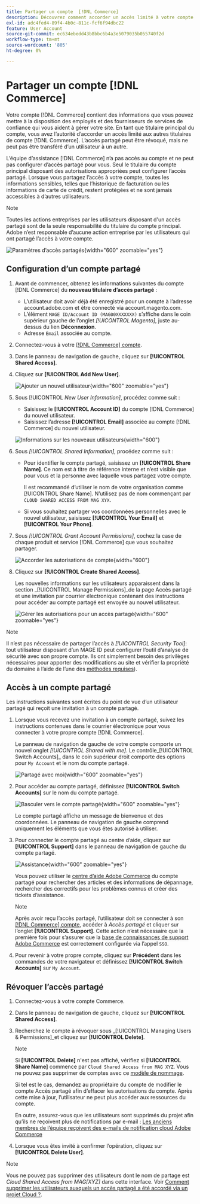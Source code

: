 ```yaml
---
title: Partager un compte  [!DNL Commerce]
description: Découvrez comment accorder un accès limité à votre compte  [!DNL Commerce] pour les autres titulaires de compte  [!DNL Commerce] .
exl-id: adc4fed4-89f4-4b0c-811c-fcf6f94dbc22
feature: User Account
source-git-commit: ec634ebedd43b8bbc6b4a3e5079035b055740f2d
workflow-type: tm+mt
source-wordcount: '805'
ht-degree: 0%

---
```


# Partager un compte [!DNL Commerce]

Votre compte [!DNL Commerce] contient des informations que vous pouvez mettre à la disposition des employés et des fournisseurs de services de confiance qui vous aident à gérer votre site. En tant que titulaire principal du compte, vous avez l’autorité d’accorder un accès limité aux autres titulaires de compte [!DNL Commerce]. L’accès partagé peut être révoqué, mais ne peut pas être transféré d’un utilisateur à un autre.

L’équipe d’assistance [!DNL Commerce] n’a pas accès au compte et ne peut pas configurer d’accès partagé pour vous. Seul le titulaire du compte principal disposant des autorisations appropriées peut configurer l’accès partagé. Lorsque vous partagez l’accès à votre compte, toutes les informations sensibles, telles que l’historique de facturation ou les informations de carte de crédit, restent protégées et ne sont jamais accessibles à d’autres utilisateurs.

>[!NOTE]
>
>Toutes les actions entreprises par les utilisateurs disposant d&#39;un accès partagé sont de la seule responsabilité du titulaire du compte principal. Adobe n’est responsable d’aucune action entreprise par les utilisateurs qui ont partagé l’accès à votre compte.

![ Paramètres d’accès partagés ](./assets/shared-access.png){width="600" zoomable="yes"}

## Configuration d’un compte partagé

1. Avant de commencer, obtenez les informations suivantes du compte [!DNL Commerce] du **nouveau titulaire d’accès partagé** :

   - L’utilisateur doit avoir déjà été enregistré pour un compte à l’adresse account.adobe.com et être connecté via account.magento.com.
   - L’élément `MAGE ID/Account ID (MAG00XXXXXXX)` s’affiche dans le coin supérieur gauche de l’onglet _[!UICONTROL Magento]_, juste au-dessus du lien **Déconnexion**.
   - Adresse `Email` associée au compte.

1. Connectez-vous à votre [[!DNL Commerce] compte](commerce-account-create.md).

1. Dans le panneau de navigation de gauche, cliquez sur **[!UICONTROL Shared Access]**.

1. Cliquez sur **[!UICONTROL Add New User]**.

   ![Ajouter un nouvel utilisateur](./assets/shared-access-add.png){width="600" zoomable="yes"}

1. Sous [!UICONTROL _New User Information]_, procédez comme suit :

   - Saisissez le **[!UICONTROL Account ID]** du compte [!DNL Commerce] du nouvel utilisateur.
   - Saisissez l’adresse **[!UICONTROL Email]** associée au compte [!DNL Commerce] du nouvel utilisateur.

   ![Informations sur les nouveaux utilisateurs](./assets/shared-new-user.png){width="600"}

1. Sous _[!UICONTROL Shared Information]_, procédez comme suit :

   - Pour identifier le compte partagé, saisissez un **[!UICONTROL Share Name]**. Ce nom est à titre de référence interne et n’est visible que pour vous et la personne avec laquelle vous partagez votre compte.

     Il est recommandé d’utiliser le nom de votre organisation comme [!UICONTROL Share Name]. N’utilisez pas de nom commençant par `CLOUD SHARED ACCESS FROM MAG XYX`.
   - Si vous souhaitez partager vos coordonnées personnelles avec le nouvel utilisateur, saisissez **[!UICONTROL Your Email]** et **[!UICONTROL Your Phone]**.

1. Sous _[!UICONTROL Grant Account Permissions]_, cochez la case de chaque produit et service [!DNL Commerce] que vous souhaitez partager.

   ![Accorder les autorisations de compte](./assets/shared-permissions.png){width="600"}

1. Cliquez sur **[!UICONTROL Create Shared Access]**.

   Les nouvelles informations sur les utilisateurs apparaissent dans la section _[!UICONTROL Manage Permissions]_de la page Accès partagé et une invitation par courrier électronique contenant des instructions pour accéder au compte partagé est envoyée au nouvel utilisateur.

   ![Gérer les autorisations pour un accès partagé](./assets/shared-manage-permissions.png){width="600" zoomable="yes"}

>[!NOTE]
>
>Il n’est pas nécessaire de partager l’accès à _[!UICONTROL Security Tool]_: tout utilisateur disposant d’un MAGE ID peut configurer l’outil d’analyse de sécurité avec son propre compte. Ils ont simplement besoin des privilèges nécessaires pour apporter des modifications au site et vérifier la propriété du domaine à l’aide de l’une des [méthodes requises](https://experienceleague.adobe.com/en/docs/commerce-admin/systems/security/security-scan)).

## Accès à un compte partagé

Les instructions suivantes sont écrites du point de vue d’un utilisateur partagé qui reçoit une invitation à un compte partagé.

1. Lorsque vous recevez une invitation à un compte partagé, suivez les instructions contenues dans le courrier électronique pour vous connecter à votre propre compte [!DNL Commerce].

   Le panneau de navigation de gauche de votre compte comporte un nouvel onglet _[!UICONTROL Shared with me]_. Le contrôle_[!UICONTROL Switch Accounts]_ dans le coin supérieur droit comporte des options pour `My Account` et le nom du compte partagé.

   ![Partagé avec moi](./assets/shared-with-me.png){width="600" zoomable="yes"}

1. Pour accéder au compte partagé, définissez **[!UICONTROL Switch Accounts]** sur le nom du compte partagé.

   ![Basculer vers le compte partagé](./assets/shared-switch.png){width="600" zoomable="yes"}

   Le compte partagé affiche un message de bienvenue et des coordonnées. Le panneau de navigation de gauche comprend uniquement les éléments que vous êtes autorisé à utiliser.

1. Pour connecter le compte partagé au centre d’aide, cliquez sur **[!UICONTROL Support]** dans le panneau de navigation de gauche du compte partagé.

   ![Assistance](./assets/shared-support.png){width="600" zoomable="yes"}

   Vous pouvez utiliser le [centre d’aide Adobe Commerce](https://experienceleague.adobe.com/en/docs/commerce-knowledge-base/kb/overview.html) du compte partagé pour rechercher des articles et des informations de dépannage, rechercher des correctifs pour les problèmes connus et créer des tickets d’assistance.

   >[!NOTE]
   >
   >Après avoir reçu l’accès partagé, l’utilisateur doit se connecter à son [[!DNL Commerce] compte](https://account.magento.com/customer/account/login), accéder à _Accès partagé_ et cliquer sur l’onglet **[!UICONTROL Support]**. Cette action n’est nécessaire que la première fois pour s’assurer que la [base de connaissances de support Adobe Commerce](https://experienceleague.adobe.com/en/docs/commerce-knowledge-base/kb/overview.html) est correctement configurée via l’appel `SSO`.

1. Pour revenir à votre propre compte, cliquez sur **Précédent** dans les commandes de votre navigateur et définissez **[!UICONTROL Switch Accounts]** sur `My Account`.

## Révoquer l’accès partagé

1. Connectez-vous à votre compte Commerce.

1. Dans le panneau de navigation de gauche, cliquez sur **[!UICONTROL Shared Access]**.

1. Recherchez le compte à révoquer sous _[!UICONTROL Managing Users & Permissions]_et cliquez sur **[!UICONTROL Delete]**.

   >[!NOTE]
   >
   > Si **[!UICONTROL Delete]** n&#39;est pas affiché, vérifiez si **[!UICONTROL Share Name]** commence par `Cloud Shared Access from MAG XYZ`. Vous ne pouvez pas supprimer de comptes avec ce [modèle de nommage](https://experienceleague.adobe.com/en/docs/commerce-knowledge-base/kb/help-center-guide/magento-help-center-user-guide#remove-cloud-shared-access-users).
   > 
   > Si tel est le cas, demandez au propriétaire du compte de modifier le compte Accès partagé afin d’effacer les autorisations du compte. Après cette mise à jour, l’utilisateur ne peut plus accéder aux ressources du compte.
   >
   > En outre, assurez-vous que les utilisateurs sont supprimés du projet afin qu’ils ne reçoivent plus de notifications par e-mail : [Les anciens membres de l’équipe reçoivent des e-mails de notification cloud Adobe Commerce](https://experienceleague.adobe.com/en/docs/commerce-knowledge-base/kb/troubleshooting/miscellaneous/former-teammembers-receive-cloud-notification-emails.html)


1. Lorsque vous êtes invité à confirmer l’opération, cliquez sur **[!UICONTROL Delete User]**.

>[!NOTE]
>
>Vous ne pouvez pas supprimer des utilisateurs dont le nom de partage est _Cloud Shared Access from MAG[XYZ]_ dans cette interface. Voir [Comment supprimer les utilisateurs auxquels un accès partagé a été accordé via un projet Cloud ?](https://experienceleague.adobe.com/en/docs/commerce-knowledge-base/kb/help-center-guide/magento-help-center-user-guide.html?lang=en#remove-cloud-shared-access-users).
